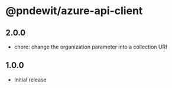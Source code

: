 # @pndewit/azure-api-client

## 2.0.0

- chore: change the organization parameter into a collection URI

## 1.0.0

- Initial release